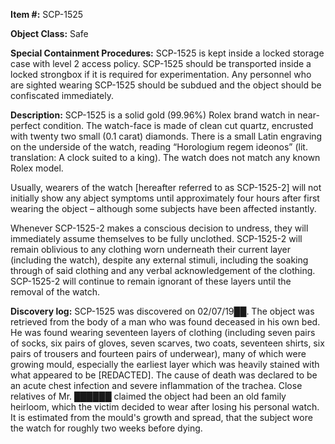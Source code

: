 **Item #:** SCP-1525

**Object Class:** Safe

**Special Containment Procedures:** SCP-1525 is kept inside a locked storage case with level 2 access policy. SCP-1525 should be transported inside a locked strongbox if it is required for experimentation. Any personnel who are sighted wearing SCP-1525 should be subdued and the object should be confiscated immediately.

**Description:** SCP-1525 is a solid gold (99.96%) Rolex brand watch in near-perfect condition. The watch-face is made of clean cut quartz, encrusted with twenty two small (0.1 carat) diamonds. There is a small Latin engraving on the underside of the watch, reading “Horologium regem ideonos” (lit. translation: A clock suited to a king). The watch does not match any known Rolex model.

Usually, wearers of the watch \[hereafter referred to as SCP-1525-2\] will not initially show any abject symptoms until approximately four hours after first wearing the object – although some subjects have been affected instantly.

Whenever SCP-1525-2 makes a conscious decision to undress, they will immediately assume themselves to be fully unclothed. SCP-1525-2 will remain oblivious to any clothing worn underneath their current layer (including the watch), despite any external stimuli, including the soaking through of said clothing and any verbal acknowledgement of the clothing. SCP-1525-2 will continue to remain ignorant of these layers until the removal of the watch.

**Discovery log:** SCP-1525 was discovered on 02/07/19██. The object was retrieved from the body of a man who was found deceased in his own bed. He was found wearing seventeen layers of clothing (including seven pairs of socks, six pairs of gloves, seven scarves, two coats, seventeen shirts, six pairs of trousers and fourteen pairs of underwear), many of which were growing mould, especially the earliest layer which was heavily stained with what appeared to be \[REDACTED\]. The cause of death was declared to be an acute chest infection and severe inflammation of the trachea. Close relatives of Mr. ██████ claimed the object had been an old family heirloom, which the victim decided to wear after losing his personal watch. It is estimated from the mould's growth and spread, that the subject wore the watch for roughly two weeks before dying.